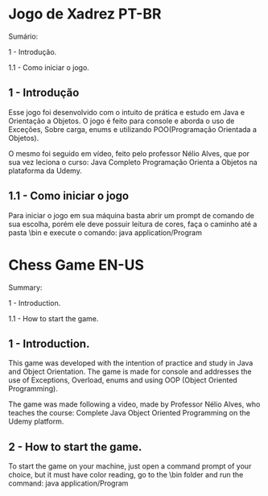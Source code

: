# Jogo de Xadrez PT-BR

Sumário:

1 - Introdução.

1.1 - Como iniciar o jogo.

## 1 - Introdução
Esse jogo foi desenvolvido com o intuito de prática e estudo em Java e Orientação a Objetos.
O jogo é feito para console e aborda o uso de Exceções, Sobre carga, enums e utilizando POO(Programação Orientada a Objetos).

O mesmo foi seguido em vídeo, feito pelo professor Nélio Alves, que por sua vez leciona o curso: Java Completo  Programação Orienta a Objetos na plataforma da Udemy.

## 1.1 - Como iniciar o jogo
Para iniciar o jogo em sua máquina basta abrir um prompt de comando de sua escolha, porém ele deve possuir leitura de cores, faça o caminho até a pasta \bin e execute o comando: java application/Program

# Chess Game EN-US

Summary:

1 - Introduction.

1.1 - How to start the game.

## 1 - Introduction.
This game was developed with the intention of practice and study in Java and Object Orientation.
The game is made for console and addresses the use of Exceptions, Overload, enums and using OOP (Object Oriented Programming).

The game was made following a video, made by Professor Nélio Alves, who teaches the course: Complete Java Object Oriented Programming on the Udemy platform.

## 2 - How to start the game.
To start the game on your machine, just open a command prompt of your choice, but it must have color reading, go to the \bin folder and run the command: java application/Program
